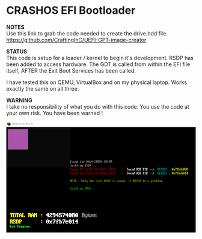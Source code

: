 # CRASHOS EFI Bootloader  
  
**NOTES**  
Use this link to grab the code needed to create the drive.hdd file.  
https://github.com/CraftingInC/UEFI-GPT-image-creator  
  
  
  
**STATUS**  
This code is setup for a loader / kernel to begin it's development. RSDP has been added to access hardware. The GDT is called from within the EFI file itself, AFTER the Exit Boot Services has been called.  
   
I have tested this on QEMU, VirtualBox and on my physical laptop. Works exactly the same on all three.  
  
  
  
**WARNING**  
    I take no responsibility of what you do with this code. You use the code at your own risk. You have been warned !  
	

![Current Progress](progress.png)  
	
	
